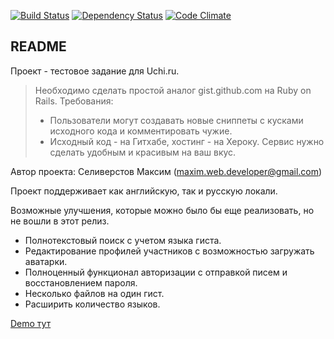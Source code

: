 [![Build Status](https://travis-ci.org/seliverstov-maxim/uchi-ru-rails.svg?branch=master)](https://travis-ci.org/seliverstov-maxim/uchi-ru-rails)
[![Dependency Status](https://gemnasium.com/seliverstov-maxim/uchi-ru-rails.svg)](https://gemnasium.com/seliverstov-maxim/uchi-ru-rails)
[![Code Climate](https://codeclimate.com/github/seliverstov-maxim/uchi-ru-rails/badges/gpa.svg)](https://codeclimate.com/github/seliverstov-maxim/uchi-ru-rails)

## README

Проект - тестовое задание для Uchi.ru.

> Необходимо сделать простой аналог gist.github.com на Ruby on Rails.
> Требования:
> - Пользователи могут создавать новые сниппеты с кусками исходного кода и комментировать чужие.
> - Исходный код - на Гитхабе, хостинг - на Хероку.
> Сервис нужно сделать удобным и красивым на ваш вкус.

Автор проекта: Селиверстов Максим (maxim.web.developer@gmail.com)

Проект поддерживает как английскую, так и русскую локали.

Возможные улучшения, которые можно было бы еще реализовать, но не вошли в этот релиз.

- Полнотекстовый поиск с учетом языка гиста.
- Редактирование профилей участников с возможностью загружать аватарки.
- Полноценный функционал авторизации с отправкой писем и восстановлением пароля.
- Несколько файлов на один гист.
- Расширить количество языков.

[Demo тут](https://uchi-ru.herokuapp.com)
